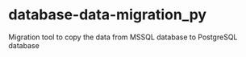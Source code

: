 # database-data-migration_py
Migration tool to copy the data from MSSQL database to PostgreSQL database
